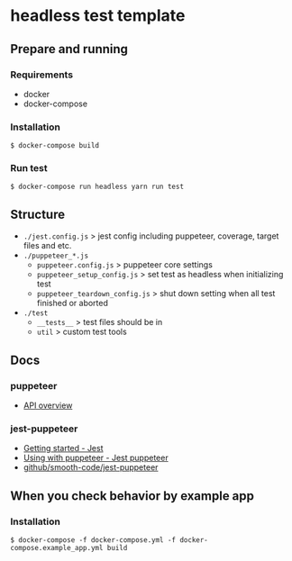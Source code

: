 # headless test template

## Prepare and running

### Requirements

* docker
* docker-compose

### Installation

```
$ docker-compose build
```

### Run test

```
$ docker-compose run headless yarn run test
```

## Structure

* `./jest.config.js` > jest config including puppeteer, coverage, target files and etc.
* `./puppeteer_*.js`
  * `puppeteer.config.js` > puppeteer core settings
  * `puppeteer_setup_config.js` > set test as headless when initializing test
  * `puppeteer_teardown_config.js` > shut down setting when all test finished or aborted
* `./test`
  * `__tests__` > test files should be in
  * `util` > custom test tools

## Docs

### puppeteer

* [API overview](https://github.com/puppeteer/puppeteer/blob/main/docs/api.md#overview)

### jest-puppeteer

 * [Getting started - Jest](https://jestjs.io/docs/getting-started)
 * [Using with puppeteer - Jest puppeteer](https://jestjs.io/docs/puppeteer)
 * [github/smooth-code/jest-puppeteer](https://github.com/smooth-code/jest-puppeteer)

## When you check behavior by example app

### Installation

```
$ docker-compose -f docker-compose.yml -f docker-compose.example_app.yml build
```
